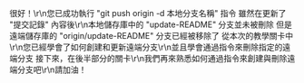 很好！\r\n您已成功執行 "git push origin -d 本地分支名稱" 指令
雖然在更新了 "提交記錄" 內容後\r\n本地儲存庫中的 "update-README" 分支並未被刪除
但是遠端儲存庫的 "origin/update-README" 分支已經被移除了
從本次的教學關卡中\r\n您已經學會了如何創建和更新遠端分支\r\n並且學會通過指令來刪除指定的遠端分支
接下來，在後半部分的關卡\r\n我們再來熟悉如何通過指令來創建與刪除遠端分支吧\r\n請加油！